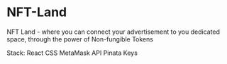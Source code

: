 # NFT-Land
NFT Land - where you can connect your advertisement to you dedicated space, through the power of Non-fungible Tokens 

Stack:
React
CSS
MetaMask API
Pinata Keys
